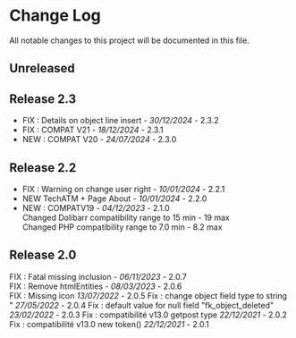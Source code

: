 # Change Log
All notable changes to this project will be documented in this file.

## Unreleased

## Release 2.3
- FIX : Details on object line insert - *30/12/2024* - 2.3.2 
- FIX : COMPAT V21 - *18/12/2024* - 2.3.1
- NEW : COMPAT V20 - *24/07/2024* - 2.3.0

## Release 2.2
- FIX : Warning on change user right  - *10/01/2024* - 2.2.1
- NEW TechATM + Page About - *10/01/2024* - 2.2.0
- NEW : COMPATV19 - *04/12/2023* - 2.1.0  
    Changed Dolibarr compatibility range to 15 min - 19 max  
    Changed PHP compatibility range to 7.0 min - 8.2 max

## Release 2.0
FIX : Fatal missing inclusion - *06/11/2023* - 2.0.7  
FIX : Remove htmlEntities - *08/03/2023* - 2.0.6  
FIX : Missing icon *13/07/2022* - 2.0.5
Fix : change object field type to string  " *27/05/2022* - 2.0.4
Fix : default value for null field "fk_object_deleted" *23/02/2022* - 2.0.3
Fix : compatibilité v13.0  getpost type    *22/12/2021* - 2.0.2
Fix : compatibilité v13.0  new token()    *22/12/2021* - 2.0.1
